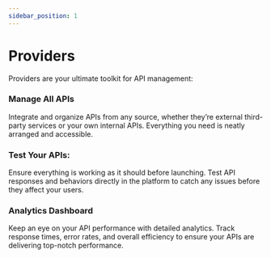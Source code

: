 ```yaml
---
sidebar_position: 1
---
```


# Providers

Providers are your ultimate toolkit for API management:

### Manage All APIs

Integrate and organize APIs from any source, whether they’re external third-party services or your own internal APIs. Everything you need is neatly arranged and accessible.

### Test Your APIs:

Ensure everything is working as it should before launching. Test API responses and behaviors directly in the platform to catch any issues before they affect your users.

### Analytics Dashboard

Keep an eye on your API performance with detailed analytics. Track response times, error rates, and overall efficiency to ensure your APIs are delivering top-notch performance.

